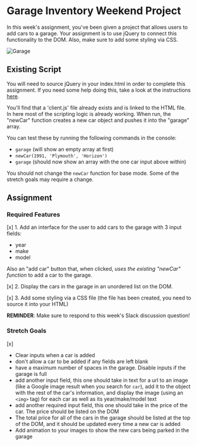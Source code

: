 # Garage Inventory Weekend Project

In this week's assignment, you've been given a project that allows users to add cars to a garage. Your assignment is to use jQuery to connect this functionality to the DOM. Also, make sure to add some styling via CSS.

![Garage](https://tinyurl.com/yxumqg3f)

## Existing Script

You will need to source jQuery in your index.html in order to complete this assignment. If you need some help doing this, take a look at the instructions [here](jQuery_instructions.md).

You'll find that a 'client.js' file already exists and is linked to the HTML file. In here most of the scripting logic is already working. When run, the "newCar" function creates a new car object and pushes it into the "garage" array.

You can test these by running the following commands in the console:

- `garage` (will show an empty array at first)
- `newCar(1991, 'Plymouth', 'Horizon')`
- `garage` (should now show an array with the one car input above within)

You should not change the `newCar` function for base mode. Some of the stretch goals may require a change.

## Assignment

### Required Features

[x] 1. Add an interface for the user to add cars to the garage with 3 input fields:

- year
- make
- model

Also an "add car" button that, when clicked, _uses the existing "newCar" function_ to add a car to the garage.

[x] 2. Display the cars in the garage in an unordered list on the DOM.

[x] 3. Add some styling via a CSS file (the file has been created, you need to source it into your HTML)

**REMINDER**: Make sure to respond to this week's Slack discussion question!

### Stretch Goals

[x]

- Clear inputs when a car is added
- don't allow a car to be added if any fields are left blank
- have a maximum number of spaces in the garage. Disable inputs if the garage is full
- add another input field, this one should take in text for a url to an image (like a Google image result when you search for `car`), add it to the object with the rest of the car's information, and display the image (using an `<img>` tag) for each car as well as its year/make/model text
- add another required input field, this one should take in the price of the car. The price should be listed on the DOM
- The total price for all of the cars in the garage should be listed at the top of the DOM, and it should be updated every time a new car is added
- Add animation to your images to show the new cars being parked in the garage
